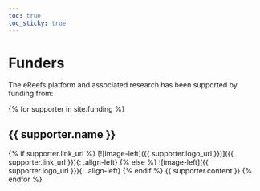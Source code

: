 ```yaml
---
toc: true
toc_sticky: true
---
```

# Funders

The eReefs platform and associated research has been supported by funding from:

{% for supporter in site.funding %}
## {{ supporter.name }}
  {% if supporter.link_url %}
  [![image-left]({{ supporter.logo_url }})]({{ supporter.link_url }}){: .align-left}
  {% else %}
  ![image-left]({{ supporter.logo_url }}){: .align-left}
  {% endif %}
{{ supporter.content }}
{% endfor %}
